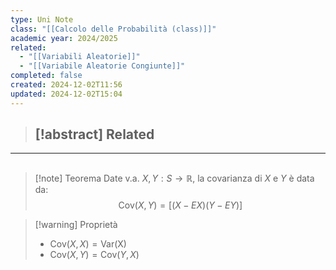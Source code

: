 ```yaml
---
type: Uni Note
class: "[[Calcolo delle Probabilità (class)]]"
academic year: 2024/2025
related:
  - "[[Variabili Aleatorie]]"
  - "[[Variabile Aleatorie Congiunte]]"
completed: false
created: 2024-12-02T11:56
updated: 2024-12-02T15:04
---
```

>[!abstract] Related
>- 

---
##

>[!note] Teorema
>Date v.a. $X,Y: S \to \mathbb{R}$, la covarianza di $X$ e $Y$ è data da:
>$$
>\text{Cov}(X,Y) = \big[(X-EX)(Y -EY) \big]
>$$

>[!warning] Proprietà
>
>- $\text{Cov}(X,X) = \text{Var(X)}$
>- $\text{Cov}(X,Y) =\text{Cov}(Y,X)$
